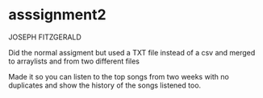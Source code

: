 # asssignment2

JOSEPH FITZGERALD


Did the normal assigment but used a TXT file instead of a csv and merged to arraylists and from two different files

Made it so you can listen to the top songs from two weeks with no duplicates and show the history of the songs listened too.
